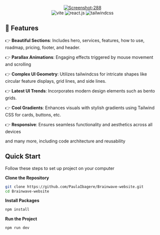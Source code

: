 
<div align="center">
    <a href="https://brainwave-app1.netlify.app/">
        <img src="https://i.ibb.co/QjWkYbg/Screenshot-288.png" alt="Screenshot-288" border="0">
    </a>
    <div>
        <img src="https://img.shields.io/badge/-Vite-black?style=for-the-badge&logoColor=white&logo=vite&color=646CFF" alt="vite" />
        <img src="https://img.shields.io/badge/-React_JS-black?style=for-the-badge&logoColor=white&logo=react&color=61DAFB" alt="react.js" />
        <img src="https://img.shields.io/badge/-Tailwind_CSS-black?style=for-the-badge&logoColor=white&logo=tailwindcss&color=06B6D4" alt="tailwindcss" />
  </div>
</div>


## <a name="features">🔋 Features</a>

👉 **Beautiful Sections**: Includes hero, services, features, how to use, roadmap, pricing, footer, and header.

👉 **Parallax Animations**: Engaging effects triggered by mouse movement and scrolling

👉 **Complex UI Geometry**: Utilizes tailwindcss for intricate shapes like circular feature displays, grid lines, and side lines.

👉 **Latest UI Trends**: Incorporates modern design elements such as bento grids.

👉 **Cool Gradients**: Enhances visuals with stylish gradients using Tailwind CSS for cards, buttons, etc.

👉 **Responsive**: Ensures seamless functionality and aesthetics across all devices

and many more, including code architecture and reusability

##  Quick Start

Follow these steps to set up project on your computer

**Clone the Repository**

```bash
git clone https://github.com/PaulaIbagere/Brainwave-website.git
cd Brainwave-website
```


**Install Packages**
```bash
npm install
```

**Run the Project**
```bash
npm run dev
```
